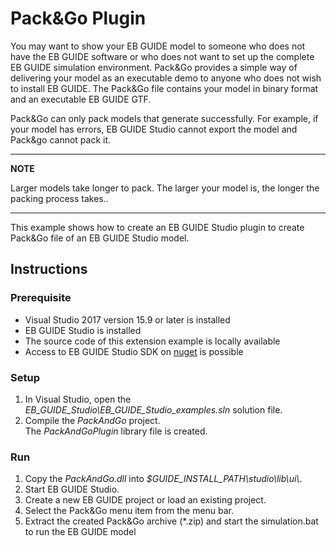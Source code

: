 # Pack&Go Plugin

You may want to show your EB GUIDE model to someone who does not have the EB GUIDE software or
who does not want to set up the complete EB GUIDE simulation environment. Pack&Go provides a simple
way of delivering your model as an executable demo to anyone who does not wish to install EB GUIDE.
The Pack&Go file contains your model in binary format and an executable EB GUIDE GTF.

Pack&Go can only pack models that generate successfully. For example, if your model has errors, EB GUIDE Studio cannot export the model and Pack&go cannot pack it.

---
**NOTE**

Larger models take longer to pack.
The larger your model is, the longer the packing process takes..

---

This example shows how to create an EB GUIDE Studio plugin to create Pack&Go file of an EB GUIDE Studio model.

## Instructions

### Prerequisite
* Visual Studio 2017 version 15.9 or later is installed
* EB GUIDE Studio is installed
* The source code of this extension example is locally available
* Access to EB GUIDE Studio SDK on [nuget](https://www.nuget.org/packages?q=Elektrobit) is possible

### Setup

1. In Visual Studio, open the _EB\_GUIDE\_Studio\\EB\_GUIDE\_Studio\_examples.sln_ solution file.
2. Compile the _PackAndGo_ project.\
The _PackAndGoPlugin_ library file is created. 

### Run

1. Copy the _PackAndGo.dll_ into _$GUIDE\_INSTALL\_PATH\\studio\\lib\\ui\\_.
2. Start EB GUIDE Studio.
3. Create a new EB GUIDE project or load an existing project.
4. Select the Pack&Go menu item from the menu bar.
5. Extract the created Pack&Go archive (*.zip) and start the simulation.bat to run the EB GUIDE model
